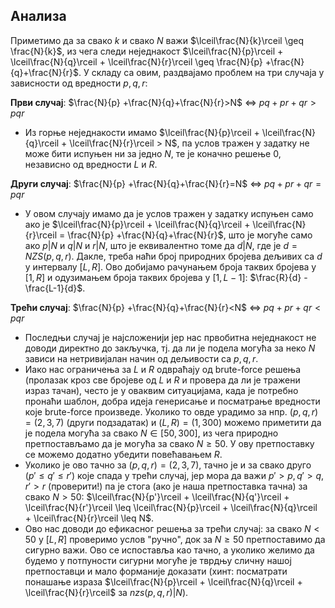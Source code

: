 ﻿


## Анализа
Приметимо да за свако $k$ и свако $N$ важи $\lceil\frac{N}{k}\rceil \geq \frac{N}{k}$, из чега следи неједнакост $\lceil\frac{N}{p}\rceil + \lceil\frac{N}{q}\rceil + \lceil\frac{N}{r}\rceil \geq \frac{N}{p} +\frac{N}{q}+\frac{N}{r}$. У складу са овим, раздвајамо проблем на три случаја у зависности од вредности $p,q,r$:

**Први случај**: $\frac{N}{p} +\frac{N}{q}+\frac{N}{r}>N$ $\Leftrightarrow$ $pq+pr+qr > pqr$
- Из горње неједнакости имамо $\lceil\frac{N}{p}\rceil + \lceil\frac{N}{q}\rceil + \lceil\frac{N}{r}\rceil > N$, па услов тражен у задатку не може бити испуњен ни за једно $N$, те је коначно решење $0$, независно од вредности $L$ и $R$.

**Други случај**: $\frac{N}{p} +\frac{N}{q}+\frac{N}{r}=N$ $\Leftrightarrow$ $pq+pr+qr = pqr$
- У овом случају имамо да је услов тражен у задатку испуњен само ако је $\lceil\frac{N}{p}\rceil + \lceil\frac{N}{q}\rceil + \lceil\frac{N}{r}\rceil = \frac{N}{p} +\frac{N}{q}+\frac{N}{r}$, што је могуће само ако $p|N$ и $q|N$ и $r|N$, што је еквивалентно томе да $d | N$, где је $d=NZS(p,q,r)$. Дакле, треба наћи број природних бројева дељивих са $d$ у интервалу $[L,R]$. Ово добијамо рачунањем броја таквих бројева у $[1,R]$ и одузимањем броја таквих бројева у $[1,L-1]$:  $\frac{R}{d} - \frac{L-1}{d}$.

**Трећи случај**: $\frac{N}{p} +\frac{N}{q}+\frac{N}{r}<N$ $\Leftrightarrow$ $pq+pr+qr < pqr$
- Последњи случај је најсложенији јер нас првобитна неједнакост не доводи директно до закључка, тј. да ли је подела могућа за неко $N$ зависи на нетривијалан начин од дељивости са $p,q,r$. 
- Иако нас ограничења за $L$ и $R$ одвраћају од brute-force решења (пролазак кроз све бројеве од $L$ и $R$ и провера да ли је тражени израз тачан), често је у оваквим ситуацијама, када је потребно пронаћи шаблон, добра идеја генерисање и посматрање вредности које brute-force произведе. Уколико то овде урадимо за нпр. $(p,q,r)=(2,3,7)$ (други подзадатак) и $(L,R)=(1,300)$ можемо приметити да је подела могућа за свако $N \in [50, 300]$, из чега природно претпостављамо да је могућа за свако $N \geq 50$. У ову претпоставку се можемо додатно убедити повећавањем $R$.
- Уколико је ово тачно за $(p,q,r)=(2,3,7)$, тачно је и за свако друго $(p' \leq q' \leq r')$ које спада у трећи случај, јер мора да важи $p'>p, q'>q, r'>r$ (проверити!) па је стога (ако је наша претпоставка тачна) за свако  $N > 50$: $\lceil\frac{N}{p'}\rceil + \lceil\frac{N}{q'}\rceil + \lceil\frac{N}{r'}\rceil \leq \lceil\frac{N}{p}\rceil + \lceil\frac{N}{q}\rceil + \lceil\frac{N}{r}\rceil  \leq N$.
- Ово нас доводи до ефикасног решења за трећи случај: за свако $N < 50$ у $[L,R]$ проверимо услов "ручно", док за $N \geq 50$ претпоставимо да сигурно важи. Ово се испоставља као тачно, а уколико желимо да будемо у потпуности сигурни могуће је тврдњу сличну нашој претпоставци и мало форманије доказати (хинт: посматрати понашање израза $\lceil\frac{N}{p}\rceil + \lceil\frac{N}{q}\rceil + \lceil\frac{N}{r}\rceil$ за $nzs(p,q,r)|N$).
